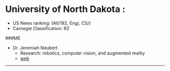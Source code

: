 # University of North Dakota :

- US News ranking: (All/192, Eng/, CS/)
- Carnegie Classification: R2

###ME
- Dr. Jeremiah Neubert
    - Research:  robotics, computer vision, and augmented reality
    - [web](https://www.researchgate.net/profile/Jeremiah_Neubert/contributions)


---
